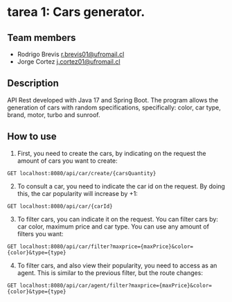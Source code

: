 # tarea 1: Cars generator.

## Team members
- Rodrigo Brevis <r.brevis01@ufromail.cl> <br>
- Jorge Cortez <j.cortez01@ufromail.cl>

## Description
API Rest developed with Java 17 and Spring Boot. The program allows the generation of cars with random specifications, specifically: color, car type, brand, motor, turbo and sunroof.

## How to use
1. First, you need to create the cars, by indicating on the request the amount of cars you want to create:

```
GET localhost:8080/api/car/create/{carsQuantity}
```
2. To consult a car, you need to indicate the car id on the request. By doing this, the car popularity will increase by +1:
```
GET localhost:8080/api/car/{carId}
```
3. To filter cars, you can indicate it on the request. You can filter cars by: car color, maximum price and car type. You can use any amount of filters you want:

```
GET localhost:8080/api/car/filter?maxprice={maxPrice}&color={color}&type={type}
```

4. To filter cars, and also view their popularity, you need to access as an agent. This is similar to the previous filter, but the route changes:

```
GET localhost:8080/api/car/agent/filter?maxprice={maxPrice}&color={color}&type={type}
```